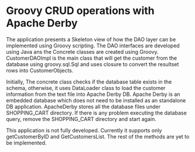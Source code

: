 # Groovy CRUD operations with Apache Derby

The application presents a Skeleton view of how the DAO layer can be implemented using Groovy scripting. The DAO interfaces are developed using Java ans the Concrete classes are created using Groovy. 
CustomerDAOImpl is the main class that will get the customer from the database using groovy.sql.Sql and uses closure to convert the resultset rows into CustomerObjects. 

Initially, The concrete class checks if the database table exists in the schema, otherwise, it uses DataLoader class to load the customer information from the text file into Apache Derby DB. 
Apache Derby is an embedded database which does not need to be installed as an standalone DB application. ApacheDerby stores all the database files under SHOPPING_CART directory. If there is any problem executing the database query, remove the SHOPPING_CART directory and start again. 

This application is not fully developed. Currently it supports only getCustomerByID and GetCustomersList. 
The rest of the methods are yet to be implemented. 
